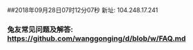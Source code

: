 ##2018年09月28日07时12分07秒 新址: 104.248.17.241
### 兔友常见问题及解答: https://github.com/wanggonging/d/blob/w/FAQ.md
